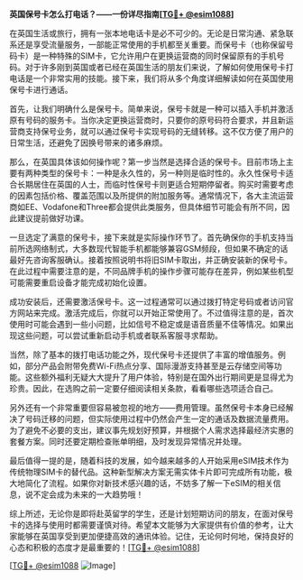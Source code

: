 **英国保号卡怎么打电话？——一份详尽指南[[TG💪+ @esim1088](https://t.me/s/esim1088)]**

在英国生活或旅行，拥有一张本地电话卡是必不可少的。无论是日常沟通、紧急联系还是享受流量服务，一部能正常使用的手机都至关重要。而保号卡（也称保留号码卡）是一种特殊的SIM卡，它允许用户在更换运营商的同时保留原有的手机号码。对于许多刚到英国或者已经在英国生活的朋友们来说，了解如何使用保号卡打电话是一个非常实用的技能。接下来，我们将从多个角度详细解读如何在英国使用保号卡进行通话。

首先，让我们明确什么是保号卡。简单来说，保号卡就是一种可以插入手机并激活原有号码的服务卡。当你决定更换运营商时，只要你的原号码符合要求，并且新运营商支持保号业务，就可以通过保号卡实现号码的无缝转移。这不仅方便了用户的日常生活，还避免了因换号带来的诸多麻烦。

那么，在英国具体该如何操作呢？第一步当然是选择合适的保号卡。目前市场上主要有两种类型的保号卡：一种是永久性的，另一种则是临时性的。永久性保号卡适合长期居住在英国的人士，而临时性保号卡则更适合短期停留者。购买时需要考虑的因素包括价格、覆盖范围以及所提供的附加服务等。通常情况下，各大主流运营商如EE、Vodafone和Three都会提供此类服务，但具体细节可能会有所不同，因此建议提前做好功课。

一旦选定了满意的保号卡，接下来就是实际操作环节了。首先确保你的手机支持当前所选网络制式，大多数现代智能手机都能够兼容GSM频段，但如果不确定的话最好先咨询客服确认。接着按照说明书将旧SIM卡取出，并正确安装新的保号卡。在此过程中需要注意的是，不同品牌手机的操作步骤可能存在差异，例如某些机型可能需要重启设备才能完成初始化设置。

成功安装后，还需要激活保号卡。这一过程通常可以通过拨打特定号码或者访问官方网站来完成。激活完成后，你就可以开始正常使用了。不过值得注意的是，首次使用时可能会遇到一些小问题，比如信号不稳定或是语音质量不佳等情况。如果出现这些问题，可以尝试重新启动手机或者联系客服寻求帮助。

当然，除了基本的拨打电话功能之外，现代保号卡还提供了丰富的增值服务。例如，部分产品会附带免费Wi-Fi热点分享、国际漫游支持甚至是云存储空间等功能。这些额外福利无疑大大提升了用户体验，特别是在国外出行期间更是显得尤为珍贵。因此，在选购之前一定要仔细阅读相关条款，看看哪些选项适合自己。

另外还有一个非常重要但容易被忽视的地方——费用管理。虽然保号卡本身已经解决了号码迁移的问题，但实际使用过程中仍然会产生一定的通话及数据流量费用。为了避免不必要的支出，建议事先规划好预算，并根据个人需求选择最经济实惠的套餐方案。同时还要定期检查账单明细，及时发现异常情况并处理。

最后值得一提的是，随着科技的发展，如今越来越多的人开始采用eSIM技术作为传统物理SIM卡的替代品。这种新型解决方案无需实体卡片即可完成所有功能，极大地简化了流程。如果你对新技术感兴趣的话，不妨多了解一下eSIM的相关信息，说不定会成为未来的一大趋势哦！

综上所述，无论你是即将赴英留学的学生，还是计划短期访问的朋友，在面对保号卡的选择与使用时都需要谨慎对待。希望本文能够为大家提供有价值的参考，让大家能够在英国享受到更加便捷高效的通讯体验。记住，无论何时何地，保持良好的心态和积极的态度才是最重要的！[[TG💪+ @esim1088](https://t.me/s/esim1088)]

[[TG💪+ @esim1088](https://t.me/s/esim1088) ![Image](https://i.postimg.cc/4NQfJmqS/Snipaste-2025-05-13-00-14-12.png)]